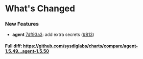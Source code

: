# What's Changed

### New Features
- **agent** [7df93a3](https://github.com/sysdiglabs/charts/commit/7df93a38409a902fe5372115bf8c545f84f804e9): add extra secrets ([#813](https://github.com/sysdiglabs/charts/issues/813))

#### Full diff: https://github.com/sysdiglabs/charts/compare/agent-1.5.49...agent-1.5.50
